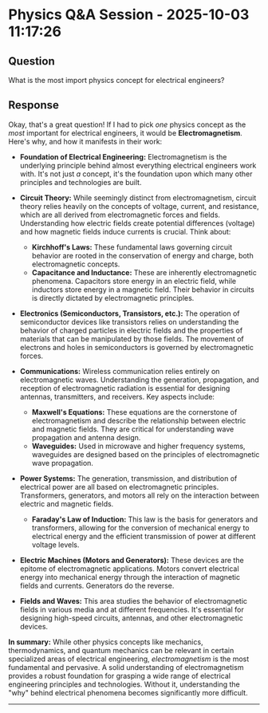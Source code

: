 # Physics Q&A Session - 2025-10-03 11:17:26

## Question
What is the most import physics concept for electrical engineers?

## Response
Okay, that's a great question! If I had to pick *one* physics concept as the *most* important for electrical engineers, it would be **Electromagnetism**.  Here's why, and how it manifests in their work:

*   **Foundation of Electrical Engineering:** Electromagnetism is the underlying principle behind almost everything electrical engineers work with.  It's not just *a* concept, it's the foundation upon which many other principles and technologies are built.

*   **Circuit Theory:** While seemingly distinct from electromagnetism, circuit theory relies heavily on the concepts of voltage, current, and resistance, which are all derived from electromagnetic forces and fields. Understanding how electric fields create potential differences (voltage) and how magnetic fields induce currents is crucial. Think about:

    *   **Kirchhoff's Laws:** These fundamental laws governing circuit behavior are rooted in the conservation of energy and charge, both electromagnetic concepts.
    *   **Capacitance and Inductance:** These are inherently electromagnetic phenomena. Capacitors store energy in an electric field, while inductors store energy in a magnetic field. Their behavior in circuits is directly dictated by electromagnetic principles.

*   **Electronics (Semiconductors, Transistors, etc.):** The operation of semiconductor devices like transistors relies on understanding the behavior of charged particles in electric fields and the properties of materials that can be manipulated by those fields.  The movement of electrons and holes in semiconductors is governed by electromagnetic forces.

*   **Communications:** Wireless communication relies entirely on electromagnetic waves.  Understanding the generation, propagation, and reception of electromagnetic radiation is essential for designing antennas, transmitters, and receivers. Key aspects include:

    *   **Maxwell's Equations:** These equations are the cornerstone of electromagnetism and describe the relationship between electric and magnetic fields. They are critical for understanding wave propagation and antenna design.
    *   **Waveguides:** Used in microwave and higher frequency systems, waveguides are designed based on the principles of electromagnetic wave propagation.

*   **Power Systems:** The generation, transmission, and distribution of electrical power are all based on electromagnetic principles. Transformers, generators, and motors all rely on the interaction between electric and magnetic fields.

    *   **Faraday's Law of Induction:** This law is the basis for generators and transformers, allowing for the conversion of mechanical energy to electrical energy and the efficient transmission of power at different voltage levels.

*   **Electric Machines (Motors and Generators):** These devices are the epitome of electromagnetic applications. Motors convert electrical energy into mechanical energy through the interaction of magnetic fields and currents. Generators do the reverse.

*   **Fields and Waves:** This area studies the behavior of electromagnetic fields in various media and at different frequencies. It's essential for designing high-speed circuits, antennas, and other electromagnetic devices.

**In summary:** While other physics concepts like mechanics, thermodynamics, and quantum mechanics can be relevant in certain specialized areas of electrical engineering, *electromagnetism* is the most fundamental and pervasive. A solid understanding of electromagnetism provides a robust foundation for grasping a wide range of electrical engineering principles and technologies. Without it, understanding the "why" behind electrical phenomena becomes significantly more difficult.


---
